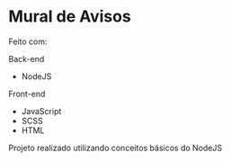 # Mural de Avisos

Feito com:

Back-end
- NodeJS

Front-end 
- JavaScript 
- SCSS 
- HTML

Projeto realizado utilizando conceitos básicos do NodeJS
